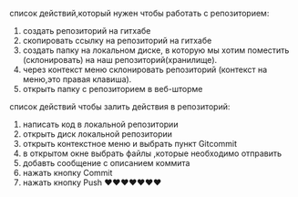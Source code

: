 список действий,который нужен чтобы работать с репозиторием:

1. создать репозиторий на гитхабе
2. скопировать ссылку на репозиторий на гитхабе
3. создать папку на локальном диске, в которую мы хотим поместить (склонировать) на наш репозиторий(хранилище).
4. через контекст меню склонировать репозиторий (контекст на меню,это правая клавиша).
5. открыть папку с репозиторием в  веб-шторме 
 
список действий чтобы залить действия в репозиторий:

1. написать код в локальной репозитории
2. открыть диск локальной репозитории 
3. открыть контекстное меню и выбрать пункт Gitcommit 
4. в открытом окне выбрать файлы ,которые необходимо отправить 
5. добавть сообщение с описанием коммита 
6. нажать кнопку Commit
7. нажать кнопку Push
❤️❤️❤️❤️❤️❤️❤️
